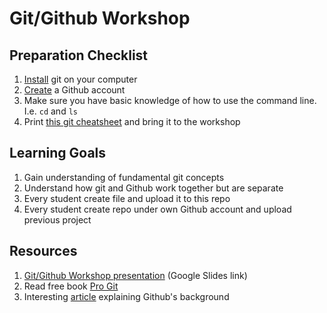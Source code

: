 # Git/Github Workshop

## Preparation Checklist

1. [Install](https://git-scm.com/book/en/v2/Getting-Started-Installing-Git) git on your computer
2. [Create](https://github.com/join) a Github account
3. Make sure you have basic knowledge of how to use the command line. I.e. `cd` and `ls`
4. Print [this git cheatsheet](https://training.github.com/kit/downloads/github-git-cheat-sheet.pdf) and bring it to the workshop

## Learning Goals

1. Gain understanding of fundamental git concepts
2. Understand how git and Github work together but are separate
3. Every student create file and upload it to this repo
4. Every student create repo under own Github account and upload previous project

## Resources

1. [Git/Github Workshop presentation](https://docs.google.com/a/spindance.com/presentation/d/1MMBOC70Sa6JNcObV3mdRUFwNkalmaBeqPXFJt1276PQ/pub?start=false&loop=false&delayms=3000) (Google Slides link)
2. Read free book [Pro Git](https://git-scm.com/book/en/v2)
3. Interesting [article](http://techcrunch.com/2012/07/14/what-exactly-is-github-anyway/) explaining Github's background
